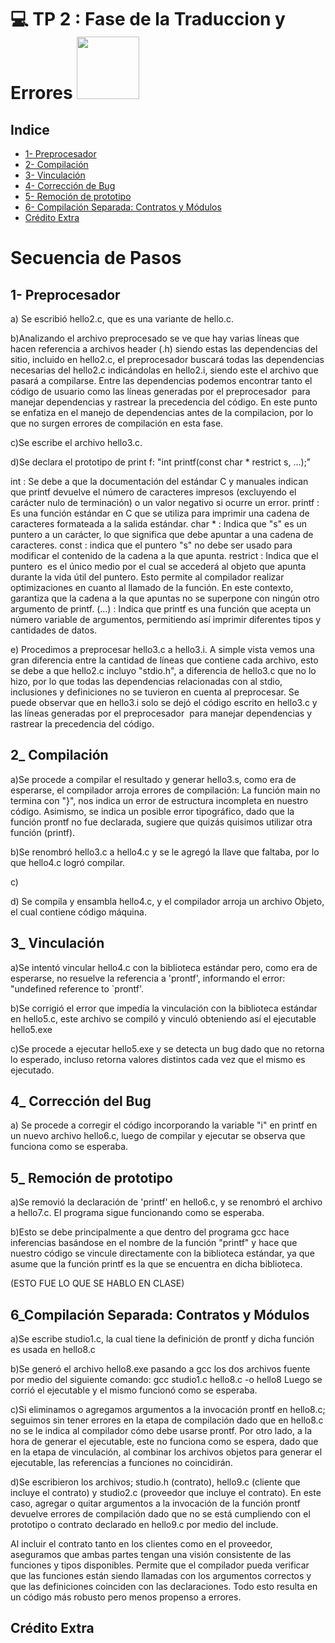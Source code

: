 # 💻 TP 2 : Fase de la Traduccion y Errores <img src="https://media.giphy.com/media/v1.Y2lkPTc5MGI3NjExZHFlemVwbm42ZmQxdmk0NjN5cXI5ZHhtcmV6ZW02czNrOGp2cm9peSZlcD12MV9zdGlja2Vyc19zZWFyY2gmY3Q9cw/QTfX9Ejfra3ZmNxh6B/giphy.gif" width="100" />

## Indice

- [1- Preprocesador](#preprocesador)
- [2- Compilación](#compilacion)
- [3- Vinculación](#vinculacion)
- [4- Corrección de Bug](#correcciondebug)
- [5- Remoción de prototipo](#remociondeprototipo)
- [6- Compilación Separada: Contratos y Módulos](#compilacion)
- [Crédito Extra](#extra)

# Secuencia de Pasos

## 1- Preprocesador

a) Se escribió hello2.c, que es una variante de hello.c.

b)Analizando el archivo preprocesado se ve que hay varias líneas que hacen referencia a archivos header (.h) siendo estas las dependencias del sitio, incluido en hello2.c, el preprocesador buscará todas las dependencias necesarias del hello2.c indicándolas en hello2.i, siendo este el archivo que pasará a compilarse. Entre las dependencias podemos encontrar tanto el código de usuario como las líneas generadas por el preprocesador  para manejar dependencias y rastrear la precedencia del código.
En este punto se enfatiza en el manejo de dependencias antes de la compilacion, por lo que no surgen errores de compilación en esta fase.

c)Se escribe el archivo hello3.c.

d)Se declara el prototipo de print f: "int printf(const char * restrict s, ...);"

int : Se debe a que la documentación del estándar C y manuales indican que printf devuelve el número de caracteres impresos (excluyendo el carácter nulo de terminación) o un valor negativo si ocurre un error.
printf : Es una función estándar en C que se utiliza para imprimir una cadena de caracteres formateada a la salida estándar.
char * : Indica que "s" es un puntero a un carácter, lo que significa que debe apuntar a una cadena de caracteres.
const : indica que el puntero "s" no debe ser usado para modificar el contenido de la cadena a la que apunta.
restrict : Indica que el puntero  es el único medio por el cual se accederá al objeto que apunta durante la vida útil del puntero. Esto permite al compilador realizar optimizaciones en cuanto al llamado de la función. En este contexto, garantiza que la cadena a la que apuntas no se superpone con ningún otro argumento de printf.
(...) : Indica que printf es una función que acepta un número variable de argumentos, permitiendo así imprimir diferentes tipos y cantidades de datos.

e) Procedimos a preprocesar hello3.c a hello3.i. A simple vista vemos una gran diferencia entre la cantidad de líneas que contiene cada archivo, esto se debe a que hello2.c incluyo "stdio.h", a diferencia de hello3.c que no lo hizo, por lo que todas las dependencias relacionadas con al stdio, inclusiones y definiciones no se tuvieron en cuenta al preprocesar. Se puede observar que en hello3.i solo se dejó el código escrito en hello3.c y las líneas generadas por el preprocesador  para manejar dependencias y rastrear la precedencia del código.

## 2_ Compilación

a)Se procede a compilar el resultado y generar hello3.s, como era de esperarse, el compilador arroja errores de compilación:
La función main no termina con "}", nos indica un error de estructura incompleta en nuestro código.
Asimismo, se indica un posible error tipográfico, dado que la función prontf no fue declarada, sugiere que quizás quisimos utilizar otra función (printf).

b)Se renombró hello3.c a hello4.c y se le agregó la llave que faltaba, por lo que hello4.c logró compilar.

c)

d) Se compila y ensambla hello4.c, y el compilador arroja un archivo Objeto, el cual contiene código máquina.

## 3_ Vinculación

a)Se intentó vincular hello4.c con la biblioteca estándar pero, como era de esperarse, no resuelve la referencia a 'prontf', informando el error: "undefined reference to `prontf'.

b)Se corrigió el error que impedía la vinculación con la biblioteca estándar en hello5.c, este archivo se compiló y vinculó obteniendo así el ejecutable hello5.exe

c)Se procede a ejecutar hello5.exe y se detecta un bug dado que no retorna lo esperado, incluso retorna valores distintos cada vez que el mismo es ejecutado.

## 4_ Corrección del Bug

a) Se procede a corregir el código incorporando la variable "i" en printf en un nuevo archivo hello6.c, luego de compilar y ejecutar se observa que funciona como se esperaba.

## 5_ Remoción de prototipo

a)Se removió la declaración de 'printf' en hello6.c, y se renombró el archivo a hello7.c. El programa sigue funcionando como se esperaba.

b)Esto se debe principalmente a que dentro del programa gcc hace inferencias basándose en el nombre de la función "printf" y hace que nuestro código se vincule directamente con la biblioteca estándar, ya que asume que la función printf es la que se encuentra en dicha biblioteca.

(ESTO FUE LO QUE SE HABLO EN CLASE)

## 6_Compilación Separada: Contratos y Módulos

a)Se escribe studio1.c, la cual tiene la definición de prontf y dicha función es usada en hello8.c

b)Se generó el archivo hello8.exe pasando a gcc los dos archivos fuente por medio del siguiente comando:
gcc studio1.c hello8.c -o hello8
Luego se corrió el ejecutable y el mismo funcionó como se esperaba.

c)Si eliminamos o agregamos argumentos a la invocación prontf en hello8.c; seguimos sin tener errores en la etapa de compilación dado que en hello8.c no se le indica al compilador cómo debe usarse prontf.
Por otro lado, a la hora de generar el ejecutable, este no funciona como se espera, dado que en la etapa de vinculación, al combinar los archivos objetos para generar el ejecutable, las referencias a funciones no coincidirán.

d)Se escribieron los archivos; studio.h (contrato), hello9.c (cliente que incluye el contrato) y studio2.c (proveedor que incluye el contrato). En este caso, agregar o quitar argumentos a la invocación de la función prontf devuelve errores de compilación dado que no se está cumpliendo con el prototipo o contrato declarado en hello9.c por medio del include.

Al incluir el contrato tanto en los clientes como en el proveedor, aseguramos que ambas partes tengan una visión consistente de las funciones y tipos disponibles.
Permite que el compilador pueda verificar que las funciones están siendo llamadas con los argumentos correctos y que las definiciones coinciden con las declaraciones.
Todo esto resulta en un código más robusto pero menos propenso a errores.

## Crédito Extra
